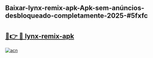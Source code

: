 ## Baixar-lynx-remix-apk-Apk-sem-anúncios-desbloqueado-completamente-2025-#5fxfc

# <h2><a href="https://ainizakaria.my?title=lynx-remix-apk&ref=20M">🔗👉 🔴 lynx-remix-apk</a></h2>

[![acn](https://github.com/user-attachments/assets/0f9c940e-d8b0-45ae-aac7-cd30a18b3e1c)](https://ainizakaria.my?title=lynx-remix-apk&ref=20M)

